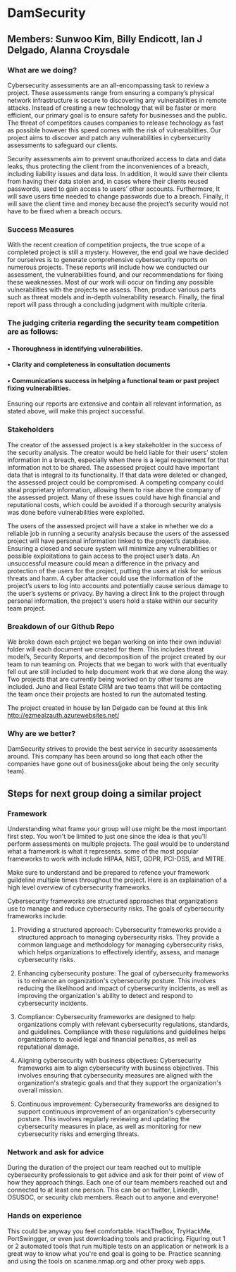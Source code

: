 # DamSecurity
## Members: Sunwoo Kim, Billy Endicott, Ian J Delgado, Alanna Croysdale

### What are we doing?
Cybersecurity assessments are an all-encompassing task to review a project. These assessments range from ensuring a company’s physical network infrastructure is secure to discovering any vulnerabilities in remote attacks. Instead of creating a new technology that will be faster or more efficient, our primary goal is to ensure safety for businesses and the public. The threat of competitors causes companies to release technology as fast as possible however this speed comes with the risk of vulnerabilities. Our project aims to discover and patch any vulnerabilities in cybersecurity assessments to safeguard our clients.

Security assessments aim to prevent unauthorized access to data and data leaks, thus protecting the client from the inconveniences of a breach, including liability issues and data loss. In addition, it would save their clients from having their data stolen and, in cases where their clients reused passwords, used to gain access to users’ other accounts.  Furthermore, It will save users time needed to change passwords due to a breach. Finally, it will save the client time and money because the project’s security would not have to be fixed when a breach occurs.

### Success Measures

With the recent creation of competition projects, the true scope of a completed project is still a mystery. However, the end goal we have decided for ourselves is to generate comprehensive cybersecurity reports on numerous projects. These reports will include how we conducted our assessment, the vulnerabilities found, and our recommendations for fixing these weaknesses. Most of our work will occur on finding any possible vulnerabilities with the projects we assess. Then, produce various parts such as threat models and in-depth vulnerability research. Finally, the final report will pass through a concluding judgment with multiple criteria.

### The judging criteria regarding the security team competition are as follows:
#### •	Thoroughness in identifying vulnerabilities.
#### •	Clarity and completeness in consultation documents
#### •	Communications success in helping a functional team or past project fixing vulnerabilities.

Ensuring our reports are extensive and contain all relevant information, as stated above, will make this project successful.

### Stakeholders

The creator of the assessed project is a key stakeholder in the success of the security analysis. The creator would be held liable for their users’ stolen information in a breach, especially when there is a legal requirement for that information not to be shared. The assessed project could have important data that is integral to its functionality. If that data were deleted or changed, the assessed project could be compromised. A competing company could steal proprietary information, allowing them to rise above the company of the assessed project. Many of these issues could have high financial and reputational costs, which could be avoided if a thorough security analysis was done before vulnerabilities were exploited.

The users of the assessed project will have a stake in whether we do a reliable job in running a security analysis because the users of the assessed project will have personal information linked to the project’s database. Ensuring a closed and secure system will minimize any vulnerabilities or possible exploitations to gain access to the project user’s data. An unsuccessful measure could mean a difference in the privacy and protection of the users for the project, putting the users at risk for serious threats and harm. A cyber attacker could use the information of the project’s users to log into accounts and potentially cause serious damage to the user’s systems or privacy. By having a direct link to the project through personal information, the project's users hold a stake within our security team project.


### Breakdown of our Github Repo

We broke down each project we began working on into their own induvial folder will each document we created for them. This includes threat model’s, Security Reports, and decomposition of the project created by our team to run teaming on. Projects that we began to work with that eventually fell out are still included to help document work that we done along the way. Two projects that are currently being worked on by other teams are included. Juno and Real Estate CRM are two teams that will be contacting the team once their projects are hosted to run the automated testing.

The project created in house by Ian Delgado can be found at this link 
http://ezmealzauth.azurewebsites.net/

### Why are we better?
DamSecurity strives to provide the best service in security assessments around. This company has been around so long that each other the companies have gone out of business(joke about being the only security team).


## Steps for next group doing a similar project

### Framework

Understanding what frame your group will use might be the most important first step. You won't be limited to just one since the idea is that you'll perform assessments on multiple projects. The goal would be to understand what a framework is what it represents. some of the most popular frameworks to work with include HIPAA, NIST, GDPR, PCI-DSS, and MITRE.

Make sure to understand and be prepared to refence your framework guildeline multiple times throughout the project. Here is an explaination of a high level overview of cybersecurity frameworks.

Cybersecurity frameworks are structured approaches that organizations use to manage and reduce cybersecurity risks. The goals of cybersecurity frameworks include:

1. Providing a structured approach: Cybersecurity frameworks provide a structured approach to managing cybersecurity risks. They provide a common language and methodology for managing cybersecurity risks, which helps organizations to effectively identify, assess, and manage cybersecurity risks.

2. Enhancing cybersecurity posture: The goal of cybersecurity frameworks is to enhance an organization's cybersecurity posture. This involves reducing the likelihood and impact of cybersecurity incidents, as well as improving the organization's ability to detect and respond to cybersecurity incidents.

3. Compliance: Cybersecurity frameworks are designed to help organizations comply with relevant cybersecurity regulations, standards, and guidelines. Compliance with these regulations and guidelines helps organizations to avoid legal and financial penalties, as well as reputational damage.

4. Aligning cybersecurity with business objectives: Cybersecurity frameworks aim to align cybersecurity with business objectives. This involves ensuring that cybersecurity measures are aligned with the organization's strategic goals and that they support the organization's overall mission.

5. Continuous improvement: Cybersecurity frameworks are designed to support continuous improvement of an organization's cybersecurity posture. This involves regularly reviewing and updating the cybersecurity measures in place, as well as monitoring for new cybersecurity risks and emerging threats.

### Network and ask for advice

During the duration of the project our team reached out to multiple cybersecurity professionals to get advice and ask for their point of view of how they approach things. Each one of our team members reached out and connected to at least one person. This can be on twitter, LinkedIn, OSUSOC, or security club members. Reach out to anyone and everyone!

### Hands on experience 

This could be anyway you feel comfortable. HackTheBox, TryHackMe, PortSwingger, or even just downloading tools and practicing. Figuring out 1 or 2 automated tools that run multiple tests on an application or network is a great way to know what you're end goal is going to be. Practice scanning and using the tools on scanme.nmap.org and other proxy web apps.
